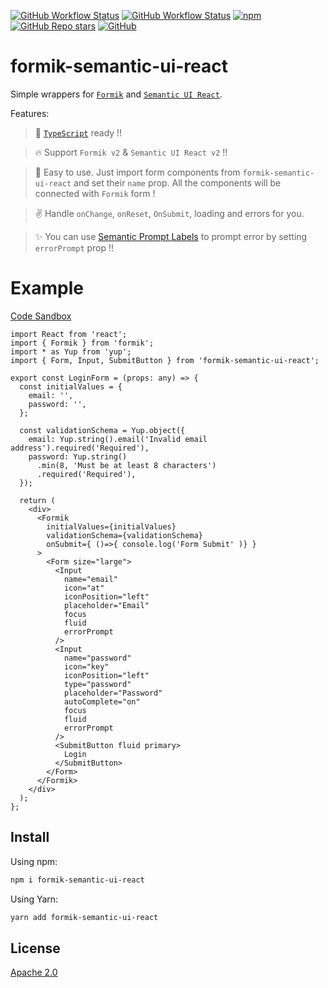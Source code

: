 [![GitHub Workflow Status](https://img.shields.io/github/workflow/status/jt501/formik-semantic-ui-react/Release?label=Release&logo=github&style=flat-square)](https://github.com/JT501/formik-semantic-ui-react/actions)
[![GitHub Workflow Status](https://img.shields.io/github/workflow/status/jt501/formik-semantic-ui-react/CI?logo=github&style=flat-square)](https://github.com/JT501/formik-semantic-ui-react/actions)
[![npm](https://img.shields.io/npm/dw/formik-semantic-ui-react?color=orange&logo=npm&style=flat-square)](https://www.npmjs.com/package/formik-semantic-ui-react)
[![GitHub Repo stars](https://img.shields.io/github/stars/jt501/formik-semantic-ui-react?color=yellow&logo=github&style=flat-square)](/)
[![GitHub](https://img.shields.io/github/license/jt501/formik-semantic-ui-react?color=red&style=flat-square)](./LICENSE)

# formik-semantic-ui-react

Simple wrappers for [`Formik`](https://formik.org/) and [`Semantic UI React`](https://react.semantic-ui.com/).

Features:
> :lock_with_ink_pen: [`TypeScript`](https://www.typescriptlang.org/) ready !!

> :fire: Support `Formik v2` & `Semantic UI React v2` !!

> :muscle: Easy to use. Just import form components from `formik-semantic-ui-react` and set their `name` prop. All the components will be connected with `Formik` form !

> :v: Handle `onChange`, `onReset`, `OnSubmit`, loading and errors for you.

> :sparkles: You can use [Semantic Prompt Labels](https://react.semantic-ui.com/elements/label/#types-prompt) to prompt error by setting `errorPrompt` prop !!

# Example
[Code Sandbox](https://codesandbox.io/s/login-form-ftqwx?file=/src/LoginForm.tsx)
```tsx
import React from 'react';
import { Formik } from 'formik';
import * as Yup from 'yup';
import { Form, Input, SubmitButton } from 'formik-semantic-ui-react';

export const LoginForm = (props: any) => {
  const initialValues = {
    email: '',
    password: '',
  };

  const validationSchema = Yup.object({
    email: Yup.string().email('Invalid email address').required('Required'),
    password: Yup.string()
      .min(8, 'Must be at least 8 characters')
      .required('Required'),
  });

  return (
    <div>
      <Formik
        initialValues={initialValues}
        validationSchema={validationSchema}
        onSubmit={ ()=>{ console.log('Form Submit' )} }
      >
        <Form size="large">
          <Input
            name="email"
            icon="at"
            iconPosition="left"
            placeholder="Email"
            focus
            fluid
            errorPrompt
          />
          <Input
            name="password"
            icon="key"
            iconPosition="left"
            type="password"
            placeholder="Password"
            autoComplete="on"
            focus
            fluid
            errorPrompt
          />
          <SubmitButton fluid primary>
            Login
          </SubmitButton>
        </Form>
      </Formik>
    </div>
  );
};
```

## Install
Using npm:
``` bash
npm i formik-semantic-ui-react
```
Using Yarn:
```bash
yarn add formik-semantic-ui-react
```

## License
[Apache 2.0](./LICENSE)
